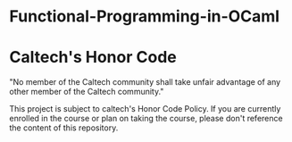 # Functional-Programming-in-OCaml

# Caltech's Honor Code
"No member of the Caltech community shall take unfair advantage of any other member of the Caltech community."

This project is subject to caltech's Honor Code Policy. If you are currently enrolled in the course or plan on taking the course, please don't reference the content of this repository.
